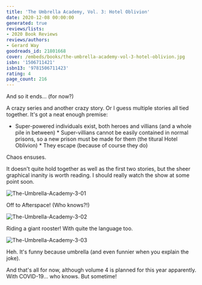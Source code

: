 ```yaml
---
title: 'The Umbrella Academy, Vol. 3: Hotel Oblivion'
date: 2020-12-08 00:00:00
generated: true
reviews/lists:
- 2020 Book Reviews
reviews/authors:
- Gerard Way
goodreads_id: 21801668
cover: /embeds/books/the-umbrella-academy-vol-3-hotel-oblivion.jpg
isbn: '1506711421'
isbn13: '9781506711423'
rating: 4
page_count: 216
---
```

And so it ends... (for now?)  

A crazy series and another crazy story. Or I guess multiple stories all tied together. It's got a neat enough premise:  

<!--more-->

* Super-powered individuals exist, both heroes and villians (and a whole pile in between)   * Super-villians cannot be easily contained in normal prisons, so a new prison must be made for them (the titural Hotel Oblivion)   * They escape (because of course they do)  

Chaos ensuses.  

It doesn't quite hold together as well as the first two stories, but the sheer graphical inanity is worth reading. I should really watch the show at some point soon.  

![The-Umbrella-Academy-3-01](/embeds/books/attachments/the-umbrella-academy-3-01.jpg)  

Off to Afterspace! (Who knows?!)  

![The-Umbrella-Academy-3-02](/embeds/books/attachments/the-umbrella-academy-3-02.jpg)  

Riding a giant rooster! With quite the language too.  

![The-Umbrella-Academy-3-03](/embeds/books/attachments/the-umbrella-academy-3-03.jpg)  

Heh. It's funny because umbrella (and even funnier when you explain the joke).  

And that's all for now, although volume 4 is planned for this year apparently. With COVID-19... who knows. But sometime!